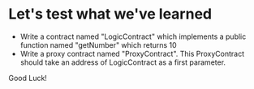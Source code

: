 # Let's test what we've learned

  - Write a contract named "LogicContract" which implements a public function named "getNumber" which returns 10
  - Write a proxy contract named "ProxyContract". This ProxyContract should take an address of LogicContract as a first parameter.

   Good Luck!